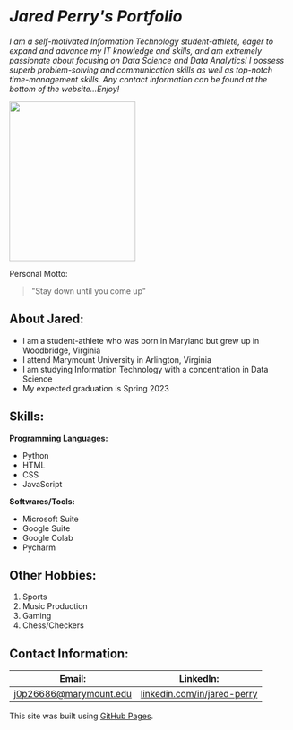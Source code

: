 # _**Jared Perry's Portfolio**_
*I am a self-motivated Information Technology student-athlete, eager to
expand and advance my IT knowledge and skills, and am extremely passionate about focusing on Data Science and Data Analytics! I possess superb problem-solving and communication skills as well as top-notch time-management skills. Any contact information can be found at the bottom of the website...Enjoy!*


<img src="https://user-images.githubusercontent.com/78187692/107465538-84782280-6b30-11eb-9a9a-0c86ea26a372.png" width="225" height="285">

Personal Motto:
> "Stay down until you come up"


## About Jared:
* I am a student-athlete who was born in Maryland but grew up in Woodbridge, Virginia 
* I attend Marymount University in Arlington, Virginia
* I am studying Information Technology with a concentration in Data Science 
* My expected graduation is Spring 2023

## Skills:
**Programming Languages:**
- Python
- HTML
- CSS
- JavaScript

**Softwares/Tools:**
- Microsoft Suite
- Google Suite
- Google Colab
- Pycharm

## Other Hobbies:
1. Sports
1. Music Production
1. Gaming
1. Chess/Checkers



## Contact Information:

Email: | LinkedIn:
------------ | -------------
j0p26686@marymount.edu | <a href="https://www.linkedin.com/in/jared-perry-828391205/">linkedin.com/in/jared-perry</a>



This site was built using [GitHub Pages](https://pages.github.com/).
